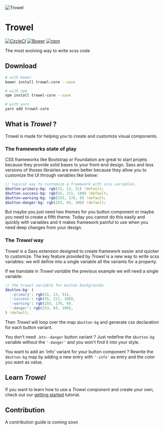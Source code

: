 ![Trowel](media/dist/banners/trowel-black-on-transparent.png)

# Trowel
[![CircleCI](https://circleci.com/gh/Trowel/Trowel.svg?style=svg)](https://circleci.com/gh/Trowel/Trowel)
[![Bower](https://img.shields.io/bower/v/trowel-core.svg?maxAge=2592000)]()
[![npm](https://img.shields.io/npm/v/trowel-core.svg?maxAge=2592000)]()

The most evolving way to write scss code

## Download
```sh
# with bower
bower install trowel-core --save

# with npm
npm install trowel-core --save

# with yarn
yarn add trowel-core
```

## What is *Trowel* ?
Trowel is made for helping you to create and customize visual components.

### The frameworks state of play
CSS frameworks like Bootstrap or Foundation are great to start projets because they provide solid bases to your front-end design. Sass and less versions of thoses librairies are even better because they allow you to customize the UI through variables like below:
```scss
// typical way to customize a framework with scss variables.
$button-primary-bg: rgb(31, 13, 51) !default;
$button-success-bg: rgb(55, 211, 189) !default;
$button-warning-bg: rgb(255, 176, 0) !default;
$button-danger-bg: rgb(253, 65, 100) !default;
```
But maybe you just need two themes for you button component or maybe you need to create a fifth theme. Today you cannot do this easily and quickly with variables and it makes framework painful to use when you need deep changes from your design.

### The *Trowel* way
Trowel is a Sass extension designed to create framework easier and quicker to customize. The key feature provided by *Trowel* is a new way to write scss variables: we will define into a single variable all the variants for a property.

If we translate in *Trowel variable* the previous example we will need a single variable:
```scss
// the trowel variable for button backgrounds
$button-bg: (
  '-primary': rgb(31, 13, 51),
  '-success': rgb(55, 211, 189),
  '-warning': rgb(255, 176, 0),
  '-danger': rgb(253, 65, 100),
) !default;
```
Then *Trowel* will loop over the map `$button-bg` and generate css declaration for each button variant.

You don't need `.btn--danger` button variant ? Just redefine the `$button-bg` variable without the `'-danger'` and you won't find it into your style.

You want to add an 'info' variant for your button component ? Rewrite the `$button-bg` map by adding a new entry with `'-info'` as entry and the color you want as value.


## Learn *Trowel*
If you want to learn how to use a *Trowel component* and create your own, check out our [getting started](./doc/1-the-concept.md) tutorial.


## Contribution
A contribution guide is coming soon
